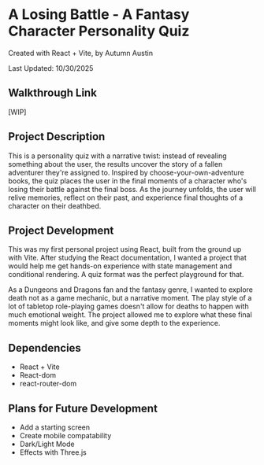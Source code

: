 
# A Losing Battle - A Fantasy Character Personality Quiz
Created with React + Vite,  by Autumn Austin

Last Updated: 10/30/2025

## Walkthrough Link

[WIP]

## Project Description

This is a personality quiz with a narrative twist: instead of revealing something about the user, the results uncover the story of a fallen adventurer they're assigned to. Inspired by choose-your-own-adventure books, the quiz places the user in the final moments of a character who's losing their battle against the final boss. As the journey unfolds, the user will relive memories, reflect on their past, and experience final thoughts of a character on their deathbed. 

## Project Development 

This was my first personal project using React, built from the ground up with Vite. After studying the React documentation, I wanted a project that would help me get hands-on experience with state management and conditional rendering. A quiz format was the perfect playground for that.

As a Dungeons and Dragons fan and the fantasy genre, I wanted to explore death not as a game mechanic, but a narrative moment. The play style of a lot of tabletop role-playing games doesn't allow for deaths to happen with much emotional weight. The project allowed me to explore what these final moments might look like, and give some depth to the experience. 

## Dependencies 
- React + Vite
- React-dom
- react-router-dom

## Plans for Future Development 
- Add a starting screen
- Create mobile compatability
- Dark/Light Mode
- Effects with Three.js
